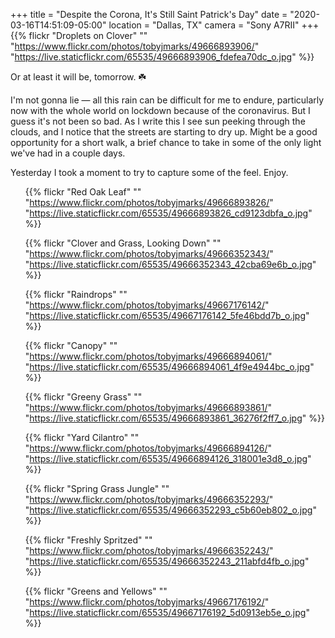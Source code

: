 +++
title = "Despite the Corona, It's Still Saint Patrick's Day"
date = "2020-03-16T14:51:09-05:00"
location = "Dallas, TX"
camera = "Sony A7RII"
+++
{{% flickr "Droplets on Clover"
           ""
           "https://www.flickr.com/photos/tobyjmarks/49666893906/"
           "https://live.staticflickr.com/65535/49666893906_fdefea70dc_o.jpg" %}}
<!--more-->
Or at least it will be, tomorrow. ☘️

I'm not gonna lie — all this rain can be difficult for me to endure, particularly now with the whole world on lockdown because of the coronavirus. But I guess it's not been so bad. As I write this I see sun peeking through the clouds, and I notice that the streets are starting to dry up. Might be a good opportunity for a short walk, a brief chance to take in some of the only light we've had in a couple days. 

Yesterday I took a moment to try to capture some of the feel. Enjoy.

<div class="container-fluid">
<div class="demo-gallery dark mrb35">
<ul id="lightgallery" class="list-unstyled row">

{{% flickr "Red Oak Leaf"
           ""
           "https://www.flickr.com/photos/tobyjmarks/49666893826/"
           "https://live.staticflickr.com/65535/49666893826_cd9123dbfa_o.jpg" %}}

{{% flickr "Clover and Grass, Looking Down"
           ""
           "https://www.flickr.com/photos/tobyjmarks/49666352343/"
           "https://live.staticflickr.com/65535/49666352343_42cba69e6b_o.jpg" %}}

{{% flickr "Raindrops"
           ""
           "https://www.flickr.com/photos/tobyjmarks/49667176142/"
           "https://live.staticflickr.com/65535/49667176142_5fe46bdd7b_o.jpg" %}}

{{% flickr "Canopy"
           ""
           "https://www.flickr.com/photos/tobyjmarks/49666894061/"
           "https://live.staticflickr.com/65535/49666894061_4f9e4944bc_o.jpg" %}}

{{% flickr "Greeny Grass"
           ""
           "https://www.flickr.com/photos/tobyjmarks/49666893861/"
           "https://live.staticflickr.com/65535/49666893861_36276f2ff7_o.jpg" %}}

{{% flickr "Yard Cilantro"
           ""
           "https://www.flickr.com/photos/tobyjmarks/49666894126/"
           "https://live.staticflickr.com/65535/49666894126_318001e3d8_o.jpg" %}}

{{% flickr "Spring Grass Jungle"
           ""
           "https://www.flickr.com/photos/tobyjmarks/49666352293/"
           "https://live.staticflickr.com/65535/49666352293_c5b60eb802_o.jpg" %}}

{{% flickr "Freshly Spritzed"
           ""
           "https://www.flickr.com/photos/tobyjmarks/49666352243/"
           "https://live.staticflickr.com/65535/49666352243_211abfd4fb_o.jpg" %}}

{{% flickr "Greens and Yellows"
           ""
           "https://www.flickr.com/photos/tobyjmarks/49667176192/"
           "https://live.staticflickr.com/65535/49667176192_5d0913eb5e_o.jpg" %}}

</ul>
</div>
</div>
